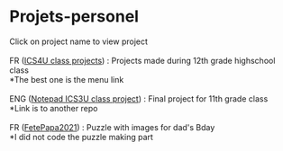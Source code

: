 # Projets-personel
Click on project name to view project<br/>
<br/>
FR ([ICS4U class projects](https://jerbail31.github.io/Projets-personel/ICS4U/index.html)) : Projects made during 12th grade highschool class<br/>
 *The best one is the menu link<br/>
<br/>
ENG ([Notepad ICS3U class project](https://jerbail31.github.io/notepad/notepad/app/index.html)) : Final project for 11th grade class<br/>
 *Link is to another repo<br/>
<br/>
FR ([FetePapa2021](https://jerbail31.github.io/Projets-personel/FetePapa2021/index.html)) : Puzzle with images for dad's Bday<br/>
 *I did not code the puzzle making part<br/>
<br/>
<br/>
